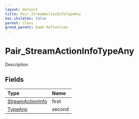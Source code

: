 ```yaml
---
layout: default
title: Pair_StreamActionInfoTypeAny
has_children: false
parent: Class
grand_parent: Game Reflection
---
```

# Pair_StreamActionInfoTypeAny
Description 

## Fields

| Type | Name |
|:----------|:--------------|
| [StreamActionInfo](/riftbreaker-wiki/docs/game-reflection/classes/stream_action_info/) | first |
| [TypeAny](/riftbreaker-wiki/docs/game-reflection/components/type_any/) | second |

